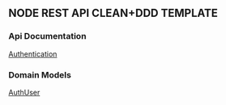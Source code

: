 ## NODE REST API CLEAN+DDD TEMPLATE

### Api Documentation
[Authentication](docs/api/authentication.routes.md)

### Domain Models

[AuthUser](docs/domain/AuthUser.aggregate.md)